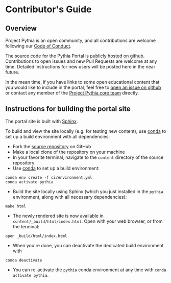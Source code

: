 # Contributor's Guide

## Overview

Project Pythia is an open community, and all contributions are welcome following our [Code of Conduct](code_of_conduct.md).

The source code for the Pythia Portal is [publicly hosted on github](https://github.com/ProjectPythia/projectpythia.github.io).
Contributions to open issues and new Pull Requests are welcome at any time.
Detailed instructions for new users will be posted here in the near future.

In the mean time, if you have links to some open educational content that you would like to include in the portal,
feel free to [open an issue on github](https://github.com/ProjectPythia/projectpythia.github.io/issues)
or contact any member of the [Project Pythia core team](people) directly.

## Instructions for building the portal site

The portal site is built with [Sphinx](https://www.sphinx-doc.org/).

To build and view the site locally (e.g. for testing new content),
use [conda](https://docs.conda.io/) to set up a build environment with all dependencies:

- Fork the [source repository](https://github.com/ProjectPythia/projectpythia.github.io) on GitHub
- Make a local clone of the repository on your machine
- In your favorite terminal, navigate to the `content` directory of the source repository
- Use [conda](https://docs.conda.io/) to set up a build environment:
```
conda env create -f ci/environment.yml
conda activate pythia
```
- Build the site locally using Sphinx (which you just installed in the `pythia` environment, along with all necessary dependencies):
```
make html
```
- The newly rendered site is now available in `content/_build/html/index.html`.
Open with your web browser, or from the terminal:
```
open _build/html/index.html
```
- When you're done, you can deactivate the dedicated build environment with
```
conda deactivate
```
- You can re-activate the `pythia` conda environment at any time with `conda activate pythia`.
